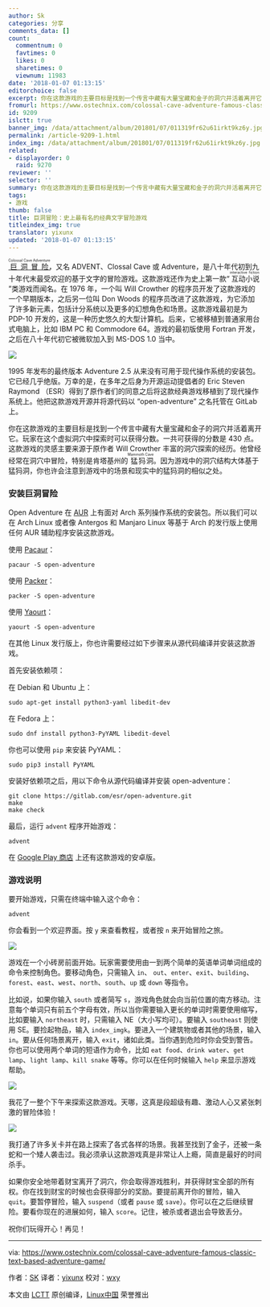 ```yaml
---
author: Sk
categories: 分享
comments_data: []
count:
  commentnum: 0
  favtimes: 0
  likes: 0
  sharetimes: 0
  viewnum: 11983
date: '2018-01-07 01:13:15'
editorchoice: false
excerpt: 你在这款游戏的主要目标是找到一个传言中藏有大量宝藏和金子的洞穴并活着离开它。玩家在这个虚拟洞穴中探索时可以获得分数。
fromurl: https://www.ostechnix.com/colossal-cave-adventure-famous-classic-text-based-adventure-game/
id: 9209
islctt: true
banner_img: /data/attachment/album/201801/07/011319fr62u61irkt9kz6y.jpg
permalink: /article-9209-1.html
index_img: /data/attachment/album/201801/07/011319fr62u61irkt9kz6y.jpg.thumb.jpg
related:
- displayorder: 0
  raid: 9270
reviewer: ''
selector: ''
summary: 你在这款游戏的主要目标是找到一个传言中藏有大量宝藏和金子的洞穴并活着离开它。玩家在这个虚拟洞穴中探索时可以获得分数。
tags:
- 游戏
thumb: false
title: 巨洞冒险：史上最有名的经典文字冒险游戏
titleindex_img: true
translator: yixunx
updated: '2018-01-07 01:13:15'
---
```


[<ruby> 巨洞冒险 <rt>  Colossal Cave Adventure </rt></ruby>](https://zh.wikipedia.org/wiki/%E5%B7%A8%E6%B4%9E%E5%86%92%E9%9A%AA)，又名 ADVENT、Clossal Cave 或 Adventure，是八十年代初到九十年代末最受欢迎的基于文字的冒险游戏。这款游戏还作为史上第一款“<ruby> 互动小说 <rt>  interactive fiction </rt></ruby>”类游戏而闻名。在 1976 年，一个叫 Will Crowther 的程序员开发了这款游戏的一个早期版本，之后另一位叫 Don Woods 的程序员改进了这款游戏，为它添加了许多新元素，包括计分系统以及更多的幻想角色和场景。这款游戏最初是为 PDP-10 开发的，这是一种历史悠久的大型计算机。后来，它被移植到普通家用台式电脑上，比如 IBM PC 和 Commodore 64。游戏的最初版使用 Fortran 开发，之后在八十年代初它被微软加入到 MS-DOS 1.0 当中。


![](/data/attachment/album/201801/07/011319fr62u61irkt9kz6y.jpg)


1995 年发布的最终版本 Adventure 2.5 从来没有可用于现代操作系统的安装包。它已经几乎绝版。万幸的是，在多年之后身为开源运动提倡者的 Eric Steven Raymond （ESR）得到了原作者们的同意之后将这款经典游戏移植到了现代操作系统上。他把这款游戏开源并将源代码以 “open-adventure” 之名托管在 GitLab 上。


你在这款游戏的主要目标是找到一个传言中藏有大量宝藏和金子的洞穴并活着离开它。玩家在这个虚拟洞穴中探索时可以获得分数。一共可获得的分数是 430 点。这款游戏的灵感主要来源于原作者 Will Crowther 丰富的洞穴探索的经历。他曾经经常在洞穴中冒险，特别是肯塔基州的<ruby> 猛犸洞 <rt>  Mammoth Cave </rt></ruby>。因为游戏中的洞穴结构大体基于猛犸洞，你也许会注意到游戏中的场景和现实中的猛犸洞的相似之处。


### 安装巨洞冒险


Open Adventure 在 [AUR](https://aur.archlinux.org/packages/open-adventure/) 上有面对 Arch 系列操作系统的安装包。所以我们可以在 Arch Linux 或者像 Antergos 和 Manjaro Linux 等基于 Arch 的发行版上使用任何 AUR 辅助程序安装这款游戏。


使用 [Pacaur](https://www.ostechnix.com/install-pacaur-arch-linux/)：



```
pacaur -S open-adventure

```

使用 [Packer](https://www.ostechnix.com/install-packer-arch-linux-2/)：



```
packer -S open-adventure

```

使用 [Yaourt](https://www.ostechnix.com/install-yaourt-arch-linux/)：



```
yaourt -S open-adventure

```

在其他 Linux 发行版上，你也许需要经过如下步骤来从源代码编译并安装这款游戏。


首先安装依赖项：


在 Debian 和 Ubuntu 上：



```
sudo apt-get install python3-yaml libedit-dev

```

在 Fedora 上：



```
sudo dnf install python3-PyYAML libedit-devel

```

你也可以使用 `pip` 来安装 PyYAML：



```
sudo pip3 install PyYAML

```

安装好依赖项之后，用以下命令从源代码编译并安装 open-adventure：



```
git clone https://gitlab.com/esr/open-adventure.git
make
make check

```

最后，运行 `advent` 程序开始游戏：



```
advent

```

在 [Google Play 商店](https://play.google.com/store/apps/details?id=com.ecsoftwareconsulting.adventure430) 上还有这款游戏的安卓版。


### 游戏说明


要开始游戏，只需在终端中输入这个命令：



```
advent

```

你会看到一个欢迎界面。按 `y` 来查看教程，或者按 `n` 来开始冒险之旅。


![](/data/attachment/album/201801/07/011320fttm8f9f839z2h8m.png)


游戏在一个小砖房前面开始。玩家需要使用由一到两个简单的英语单词单词组成的命令来控制角色。要移动角色，只需输入 `in`、 `out`、`enter`、`exit`、`building`、`forest`、`east`、`west`、`north`、`south`、`up` 或 `down` 等指令。


比如说，如果你输入 `south` 或者简写 `s`，游戏角色就会向当前位置的南方移动。注意每个单词只有前五个字母有效，所以当你需要输入更长的单词时需要使用缩写，比如要输入 `northeast` 时，只需输入 NE（大小写均可）。要输入 `southeast` 则使用 SE。要捡起物品，输入 `index_imgk`。要进入一个建筑物或者其他的场景，输入 `in`。要从任何场景离开，输入 `exit`，诸如此类。当你遇到危险时你会受到警告。你也可以使用两个单词的短语作为命令，比如 `eat food`、`drink water`、`get lamp`、`light lamp`、`kill snake` 等等。你可以在任何时候输入 `help` 来显示游戏帮助。


![](/data/attachment/album/201801/07/011320blilozillll6p1p3.png)


我花了一整个下午来探索这款游戏。天哪，这真是段超级有趣、激动人心又紧张刺激的冒险体验！


![](/data/attachment/album/201801/07/011321vnnra18i9i6bx94x.png)


我打通了许多关卡并在路上探索了各式各样的场景。我甚至找到了金子，还被一条蛇和一个矮人袭击过。我必须承认这款游戏真是非常让人上瘾，简直是最好的时间杀手。


如果你安全地带着财宝离开了洞穴，你会取得游戏胜利，并获得财宝全部的所有权。你在找到财宝的时候也会获得部分的奖励。要提前离开你的冒险，输入 `quit`。要暂停冒险，输入 `suspend`（或者 `pause` 或 `save`）。你可以在之后继续冒险。要看你现在的进展如何，输入 `score`。记住，被杀或者退出会导致丢分。


祝你们玩得开心！再见！




---


via: <https://www.ostechnix.com/colossal-cave-adventure-famous-classic-text-based-adventure-game/>


作者：[SK](https://www.ostechnix.com/author/sk/) 译者：[yixunx](https://github.com/yixunx) 校对：[wxy](https://github.com/wxy)


本文由 [LCTT](https://github.com/LCTT/TranslateProject) 原创编译，[Linux中国](https://linux.cn/) 荣誉推出
